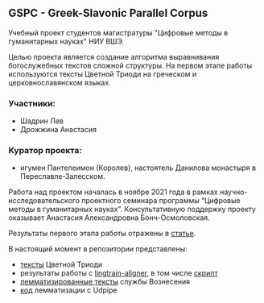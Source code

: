 ## GSPC - Greek-Slavonic Parallel Corpus
Учебный проект студентов магистратуры "Цифровые методы в гуманитарных науках" НИУ ВШЭ.

Целью проекта является создание алгоритма выравнивания богослужебных текстов сложной структуры.
На первом этапе работы используются тексты Цветной Триоди на греческом и церковнославянском языках. 
  
### Участники:
- Шадрин Лев
- Дрожжина Анастасия

### Куратор проекта:
- игумен Пантелеимон (Королев), настоятель Данилова монастыря в Переславле-Залесском.  

Работа над проектом началась в ноябре 2021 года в рамках научно-исследовательского проектного семинара программы “Цифровые методы в гуманитарных науках”. Консультативную поддержку проекту оказывает Анастасия Александровна Бонч-Осмоловская.

Результаты первого этапа работы отражены в [статье](https://docs.google.com/document/d/1oPYhCNvFoHMecgpCRM75nKpG1uwgGyvd/edit#).

В настоящий момент в репозитории представлены:
- [тексты](https://github.com/Drozhzhinastya/GSPC/tree/main/texts) Цветной Триоди
- результаты работы с [lingtrain-aligner](https://github.com/Drozhzhinastya/GSPC/tree/main/archive/lingtrain), в том числе [скрипт](https://github.com/Drozhzhinastya/GSPC/tree/main/scripts/aligners)
- [лемматизированные тексты](https://github.com/Drozhzhinastya/GSPC/tree/main/lemmatization) службы Вознесения 
- [код](https://github.com/Drozhzhinastya/GSPC/tree/main/scripts/lemmatization) лемматизации с Udpipe
